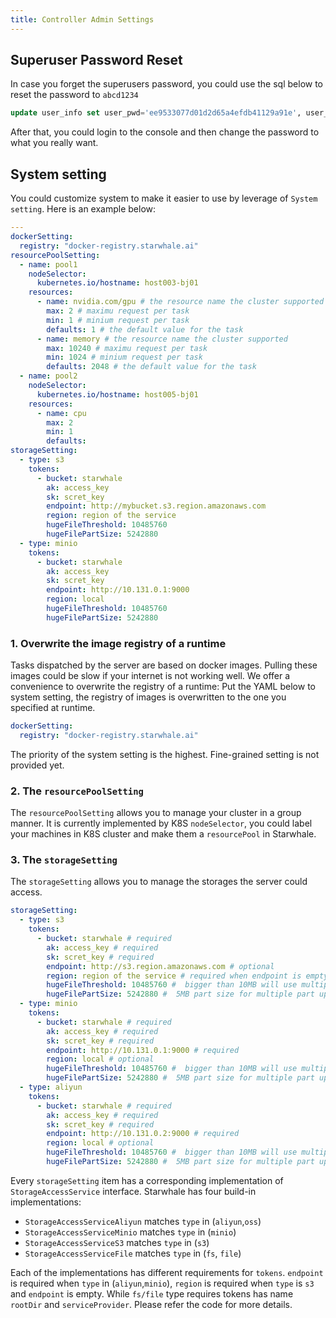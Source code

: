 ```yaml
---
title: Controller Admin Settings
---
```


## Superuser Password Reset

In case you forget the superusers password, you could use the sql below to reset the password to `abcd1234`

```sql
update user_info set user_pwd='ee9533077d01d2d65a4efdb41129a91e', user_pwd_salt='6ea18d595773ccc2beacce26' where id=1
```

After that, you could login to the console and then change the password to what you really want.

## System setting

You could customize system to make it easier to use by leverage of `System setting`. Here is an example below:

```yaml
---
dockerSetting:
  registry: "docker-registry.starwhale.ai" 
resourcePoolSetting:
  - name: pool1
    nodeSelector:
      kubernetes.io/hostname: host003-bj01
    resources:
      - name: nvidia.com/gpu # the resource name the cluster supported
        max: 2 # maximu request per task
        min: 1 # minium request per task
        defaults: 1 # the default value for the task
      - name: memory # the resource name the cluster supported
        max: 10240 # maximu request per task
        min: 1024 # minium request per task
        defaults: 2048 # the default value for the task
  - name: pool2
    nodeSelector:
      kubernetes.io/hostname: host005-bj01
    resources:
      - name: cpu
        max: 2
        min: 1
        defaults: 
storageSetting:
  - type: s3
    tokens: 
      - bucket: starwhale
        ak: access_key
        sk: scret_key
        endpoint: http://mybucket.s3.region.amazonaws.com
        region: region of the service
        hugeFileThreshold: 10485760
        hugeFilePartSize: 5242880
  - type: minio
    tokens: 
      - bucket: starwhale
        ak: access_key
        sk: scret_key
        endpoint: http://10.131.0.1:9000
        region: local
        hugeFileThreshold: 10485760
        hugeFilePartSize: 5242880


```

### 1. Overwrite the image registry of a runtime

Tasks dispatched by the server are based on docker images. Pulling these images could be slow if your internet is not working well.
We offer a convenience to overwrite the registry of a runtime: Put the YAML below to system setting, the registry of images is overwritten to the one you specified at runtime.

```yaml
dockerSetting:
  registry: "docker-registry.starwhale.ai"
```

The priority of the system setting is the highest. Fine-grained setting is not provided yet.

### 2. The `resourcePoolSetting`

The `resourcePoolSetting` allows you to manage your cluster in a group manner. It is currently implemented by K8S `nodeSelector`, you could label your machines in K8S cluster and make them a `resourcePool` in Starwhale.

### 3. The `storageSetting`

The `storageSetting` allows you to manage the storages the server could access.

```yaml
storageSetting:
  - type: s3
    tokens: 
      - bucket: starwhale # required
        ak: access_key # required
        sk: scret_key # required
        endpoint: http://s3.region.amazonaws.com # optional
        region: region of the service # required when endpoint is empty
        hugeFileThreshold: 10485760 #  bigger than 10MB will use multiple part upload
        hugeFilePartSize: 5242880 #  5MB part size for multiple part upload
  - type: minio
    tokens: 
      - bucket: starwhale # required
        ak: access_key # required
        sk: scret_key # required
        endpoint: http://10.131.0.1:9000 # required
        region: local # optional
        hugeFileThreshold: 10485760 #  bigger than 10MB will use multiple part upload
        hugeFilePartSize: 5242880 #  5MB part size for multiple part upload
  - type: aliyun
    tokens: 
      - bucket: starwhale # required
        ak: access_key # required
        sk: scret_key # required
        endpoint: http://10.131.0.2:9000 # required
        region: local # optional
        hugeFileThreshold: 10485760 #  bigger than 10MB will use multiple part upload
        hugeFilePartSize: 5242880 #  5MB part size for multiple part upload

```

Every `storageSetting` item has a corresponding implementation of `StorageAccessService` interface. Starwhale has four build-in implementations:

- `StorageAccessServiceAliyun` matches `type` in (`aliyun`,`oss`)
- `StorageAccessServiceMinio` matches `type` in (`minio`)
- `StorageAccessServiceS3` matches `type` in (`s3`)
- `StorageAccessServiceFile` matches `type` in (`fs`, `file`)

Each of the implementations has different requirements for `tokens`. `endpoint` is required when `type` in (`aliyun`,`minio`), `region` is required when `type` is `s3` and `endpoint` is empty. While `fs/file` type requires tokens has name `rootDir` and `serviceProvider`.
Please refer the code for more details.
